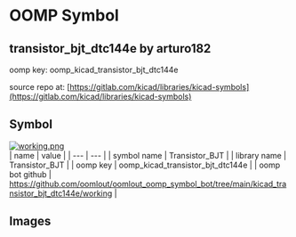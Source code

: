 # OOMP Symbol  
## transistor_bjt_dtc144e  by arturo182  
  
oomp key: oomp_kicad_transistor_bjt_dtc144e  
  
source repo at: [https://gitlab.com/kicad/libraries/kicad-symbols](https://gitlab.com/kicad/libraries/kicad-symbols)  
## Symbol  
  
[![working.png](working_600.png)](working.png)  
| name | value | 
| --- | --- | 
| symbol name | Transistor_BJT | 
| library name | Transistor_BJT | 
| oomp key | oomp_kicad_transistor_bjt_dtc144e | 
| oomp bot github | https://github.com/oomlout/oomlout_oomp_symbol_bot/tree/main/kicad_transistor_bjt_dtc144e/working | 
## Images  
